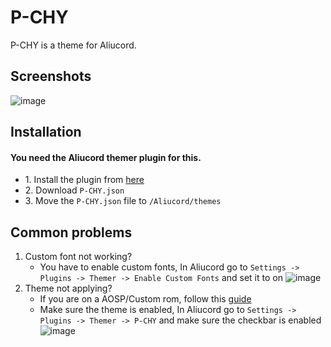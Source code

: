 # P-CHY
P-CHY is a theme for Aliucord.

## Screenshots
![image](https://media.discordapp.net/attachments/680107640692408380/982628596730454066/1654347294221.png?width=1205&height=678)

## Installation
#### You need the Aliucord themer plugin for this.
+ 1\. Install the plugin from [here](https://github.com/Vendicated/AliucordPlugins/tree/main/Themer)
+ 2\. Download `P-CHY.json`
+ 3\. Move the `P-CHY.json` file to `/Aliucord/themes`

## Common problems 

1. Custom font not working?
   - You have to enable custom fonts, In Aliucord go to `Settings -> Plugins -> Themer -> Enable Custom Fonts` and set it to on ![image](https://cdn.discordapp.com/attachments/680107640692408380/982649396766343178/Screenshot_20220604-161643_Aliucord.png)
2. Theme not applying?
   - If you are on a AOSP/Custom rom, follow this [guide](https://rentry.co/themerfixer)
   - Make sure the theme is enabled, In Aliucord go to `Settings -> Plugins -> Themer -> P-CHY` and make sure the checkbar is enabled ![image](https://cdn.discordapp.com/attachments/680107640692408380/982649396342685839/Screenshot_20220604-161706_Aliucord.png)

